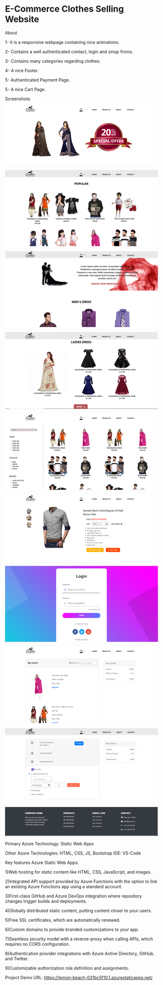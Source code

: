 # E-Commerce Clothes Selling Website
About

1- It is a responsive webpage containing nice animations.

2- Contains a well authenticated contact, login and sinup froms.

3- Contains many categories regarding clothes.

4- A nice Footer.

5- Authenticated Payment Page.

5- A nice Cart Page.

Screenshots

![](https://github.com/tabishmomin415/tabish-website/blob/main/Demo_look/Web_look_1.PNG)


![](https://github.com/tabishmomin415/tabish-website/blob/main/Demo_look/Web_look_2.PNG)


![](https://github.com/tabishmomin415/tabish-website/blob/main/Demo_look/Web_look_3.PNG)


![](https://github.com/tabishmomin415/tabish-website/blob/main/Demo_look/Web_look_4.PNG)


![](https://github.com/tabishmomin415/tabish-website/blob/main/Demo_look/Web_look_5.PNG)


![](https://github.com/tabishmomin415/tabish-website/blob/main/Demo_look/Web_look_6.PNG)


![](https://github.com/tabishmomin415/tabish-website/blob/main/Demo_look/Web_look_7.PNG)


![](https://github.com/tabishmomin415/tabish-website/blob/main/Demo_look/Web_look_8.PNG)


![](https://github.com/tabishmomin415/tabish-website/blob/main/Demo_look/Web_look_9.PNG)


![](https://github.com/tabishmomin415/tabish-website/blob/main/Demo_look/Web_look_10.PNG)


Primary Azure Technology: Static Web Apps

Other Azure Technologies: HTML, CSS, JS, Bootstrap IDE: VS-Code

Key features Azure Static Web Apps:

1)Web hosting for static content like HTML, CSS, JavaScript, and images.

2)Integrated API support provided by Azure Functions with the option to link an existing Azure Functions app using a standard account.

3)First-class GitHub and Azure DevOps integration where repository changes trigger builds and deployments.

4)Globally distributed static content, putting content closer to your users.

5)Free SSL certificates, which are automatically renewed.

6)Custom domains to provide branded customizations to your app.

7)Seamless security model with a reverse-proxy when calling APIs, which requires no CORS configuration.

8)Authentication provider integrations with Azure Active Directory, GitHub, and Twitter.

9)Customizable authorization role definition and assignments.

Project Demo URL: https://lemon-beach-031bc5f10.1.azurestaticapps.net/
